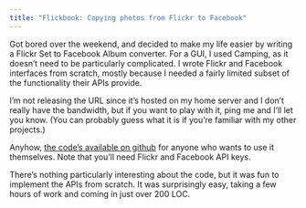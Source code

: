 ```yaml
---
title: "Flickbook: Copying photos from Flickr to Facebook"
---
```


Got bored over the weekend, and decided to make my life easier by writing a Flickr Set to Facebook Album converter. For a GUI, I used Camping, as it doesn’t need to be particularly complicated. I wrote Flickr and Facebook interfaces from scratch, mostly because I needed a fairly limited subset of the functionality their APIs provide.

I’m not releasing the URL since it’s hosted on my home server and I don’t really have the bandwidth, but if you want to play with it, ping me and I’ll let you know. (You can probably guess what it is if you’re familiar with my other projects.)

Anyhow, [the code’s available on github](http://github.com/kejadlen/flickbook/) for anyone who wants to use it themselves. Note that you’ll need Flickr and Facebook API keys.

There’s nothing particularly interesting about the code, but it was fun to implement the APIs from scratch. It was surprisingly easy, taking a few hours of work and coming in just over 200 LOC.

